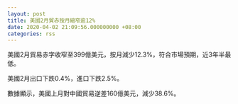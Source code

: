 ```yaml
---
layout: post
title: 美國2月貿赤按月縮窄逾12%
date: 2020-04-02 21:09:56.000000000 +08:00
categories: rss
---
```


美國2月貿易赤字收窄至399億美元，按月減少12.3%，符合市場預期，近3年半最低。

美國2月出口下跌0.4%，進口下跌2.5%。

數據顯示，美國上月對中國貿易逆差160億美元，減少38.6%。
